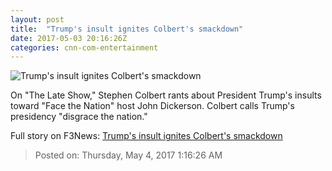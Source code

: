 ```yaml
---
layout: post
title:  "Trump's insult ignites Colbert's smackdown"
date: 2017-05-03 20:16:26Z
categories: cnn-com-entertainment
---
```


![Trump's insult ignites Colbert's smackdown](http://i2.cdn.cnn.com/cnnnext/dam/assets/170502013027-stephen-colbert-may-1-2017-super-tease.jpg)

On "The Late Show," Stephen Colbert rants about President Trump's insults toward "Face the Nation" host John Dickerson. Colbert calls Trump's presidency "disgrace the nation."


Full story on F3News: [Trump's insult ignites Colbert's smackdown](http://www.f3nws.com/n/fFjazB)

> Posted on: Thursday, May 4, 2017 1:16:26 AM
